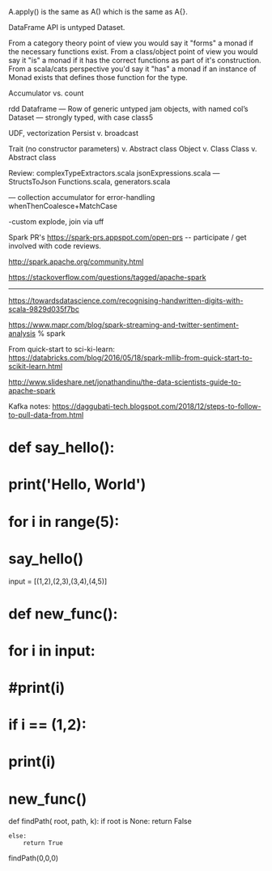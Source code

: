 
A.apply() is the same as A() which is the same as A{}. 

DataFrame API is untyped Dataset.


From a category theory point of view you would say it "forms" a monad if the necessary functions exist.
From a class/object point of view you would say it "is" a monad if it has the correct functions as part of it's construction.
From a scala/cats perspective you'd say it "has" a monad if an instance of Monad exists that defines those function for the type.

Accumulator vs. count

rdd
Dataframe — Row of generic untyped jam objects, with named col’s
Dataset — strongly typed, with case class5

UDF, vectorization
Persist v. broadcast

Trait (no constructor parameters) v. Abstract class
Object v. Class
Class v. Abstract class

Review:
complexTypeExtractors.scala
jsonExpressions.scala — StructsToJson
Functions.scala, generators.scala

— collection accumulator for error-handling
whenThenCoalesce+MatchCase

-custom explode, join via uff


Spark PR's
https://spark-prs.appspot.com/open-prs -- participate / get involved with code reviews.

http://spark.apache.org/community.html

https://stackoverflow.com/questions/tagged/apache-spark


-----
https://towardsdatascience.com/recognising-handwritten-digits-with-scala-9829d035f7bc

https://www.mapr.com/blog/spark-streaming-and-twitter-sentiment-analysis
% spark

From quick-start to sci-ki-learn: https://databricks.com/blog/2016/05/18/spark-mllib-from-quick-start-to-scikit-learn.html

http://www.slideshare.net/jonathandinu/the-data-scientists-guide-to-apache-spark

Kafka notes:
https://daggubati-tech.blogspot.com/2018/12/steps-to-follow-to-pull-data-from.html


# def say_hello():
#     print('Hello, World')

# for i in range(5):
#     say_hello()
    

    
input = [(1,2),(2,3),(3,4),(4,5)]

# def new_func():
#     for i in input:
#         #print(i)
#         if i == (1,2):
#             print(i)

        

# new_func()

def findPath( root, path, k):
    if root is None:
        return False
    
    
    else:
        return True

findPath(0,0,0)
